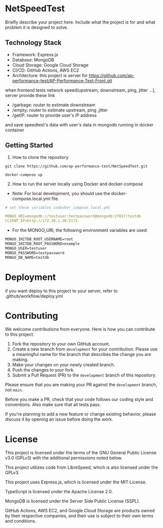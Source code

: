 # NetSpeedTest

Briefly describe your project here. Include what the project is for and what problem it is designed to solve.

## Technology Stack

- Framework: Express.js
- Database: MongoDB
- Cloud Storage: Google Cloud Storage
- CI/CD: GitHub Actions, AWS EC2
- Architecture: this project is server for https://github.com/ap-performance-test/AP-Performance-Test-Front.git

when frontend tests network speed(upstream, downstream, ping, jitter ...), server provide these link

- /garbage: router to estimate downstream
- /empty: router to estimate upstream, ping ,jitter
- /getIP: router to provide user's IP address

and save speedtest's data with user's data in mongodb running in docker container

## Getting Started

1. How to clone the repository

```
git clone https://github.com/ap-performance-test/NetSpeedTest.git

docker-compose up
```

2. How to run the server locally using Docker and docker-compose

- Note: For local development, you should use the docker-compose.local.yml file.

```yml
# set these variables indocker_compose.local.yml

MONGO_URI=mongodb://testuser:testpassword@mongodb:27017/testdb
CLIENT_IP=http://172.30.1.30:5173
```

- For the MONGO_URI, the following environment variables are used:

```dockerfile
MONGO_INITDB_ROOT_USERNAME=root
MONGO_INITDB_ROOT_PASSWORD=example
MONGO_USER=testuser
MONGO_PASSWORD=testpassword
MONGO_DB_NAME=testdb
```

# Deployment

if you want deploy to this project to your server, refer to .github/workflow/deploy.yml

# Contributing

We welcome contributions from everyone. Here is how you can contribute to this project:

1. Fork the repository to your own GitHub account.
2. Create a new branch from `development` for your contribution. Please use a meaningful name for the branch that describes the change you are making.
3. Make your changes on your newly created branch.
4. Push the changes to your fork.
5. Submit a Pull Request (PR) to the `development` branch of this repository.

Please ensure that you are making your PR against the `development` branch, not `main`.

Before you make a PR, check that your code follows our coding style and conventions. Also make sure that all tests pass.

If you're planning to add a new feature or change existing behavior, please discuss it by opening an issue before doing the work.

# License

This project is licensed under the terms of the GNU General Public License v3.0 (GPLv3) with the additional permissions noted below.

This project utilizes code from LibreSpeed, which is also licensed under the GPLv3.

This project uses Express.js, which is licensed under the MIT License.

TypeScript is licensed under the Apache License 2.0.

MongoDB is licensed under the Server Side Public License (SSPL).

GitHub Actions, AWS EC2, and Google Cloud Storage are products owned by their respective companies, and their use is subject to their own terms and conditions.
